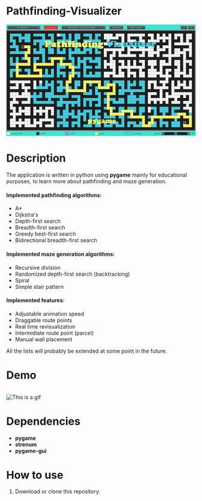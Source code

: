 # Pathfinding-Visualizer
![This is an image](/assets/imgs/github_page_image.png)
# Description
The application is written in python using **pygame** mainly for educational purposes, to learn more about pathfinding and maze generation.   

#### Implemented pathfinding algorithms:
- A*
- Dijkstra's
- Depth-first search
- Breadth-first search
- Greedy best-first search
- Bidirectional breadth-first search

#### Implemented maze generation algorithms:
- Recursive division
- Randomized depth-first search (backtracking)
- Spiral 
- Simple stair pattern

#### Implemented features:
- Adjustable animation speed
- Draggable route points
- Real time revisualization
- Intermidiate route point (parcel)
- Manual wall placement

All the lists will probably be extended at some point in the future.

# Demo
###### 
![This is a gif]([/assets/gifs/astar_animation.gif](https://media3.giphy.com/media/DtFvhOacwyrKPMuOyS/giphy.gif?cid=790b7611bcc908e606f55ad18efcee5633d64d547a3c23d3&rid=giphy.gif&ct=g))

# Dependencies
 - **pygame**
 - **strenum**
 - **pygame-gui**
# How to use
 1) Download or clone this repository.
 
 


